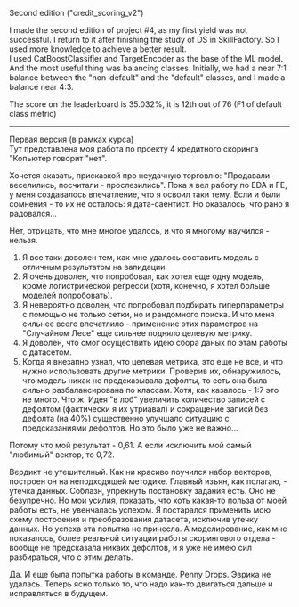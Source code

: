 Second edition ("credit_scoring_v2")

I made the second edition of project #4, as my first yield was not successful. I return to it after finishing 
the study of DS in SkillFactory. So I used more knowledge to achieve a better result.   
I used CatBoostClassifier and TargetEncoder as the base of the ML model. 
And the most useful thing was balancing classes. Initially, we had a near 7:1 balance between the "non-default" 
and the "default" classes, and I made a balance near 4:3.   

The score on the leaderboard is 35.032%, it is 12th out of 76 (F1 of default class metric)

____
Первая версия (в рамках курса)   
Тут представлена моя работа по проекту 4 кредитного скоринга "Копьютер говорит "нет".

Хочется сказать, присказкой про неудачную торговлю: "Продавали - веселились, посчитали - прослезились". Пока я вел работу по EDA и FE, 
у меня создавалось впечатление, что я освоил таки тему. Если и были сомнения - то их не осталось: я дата-саентист. Но оказалось, что рано я радовался...

Нет, отрицать, что мне многое удалось, и что я многому научился - нельзя. 
1. Я все таки доволен тем, как мне удалось составить модель с отличным результатом на валидации. 
2. Я очень доволен, что попробовал, как хотел еще одну модель, кроме логистрической регресси (хотя, конечно, я хотел больше моделей попробовать). 
3. Я невероятно доволен, что попробовал подбирать гиперпараметры с помощью не только сетки, но и рандомного поиска. И что меня сильнее всего впечатлило - применение этих параметров на "Случайном Лесе" еще сильнее подняло целевую метрику.
4. Я доволен, что смог осуществить идею сбора даных по этам работы с датасетом. 
5. Когда я внезапно узнал, что целевая метрика, это еще не все, и что нужно использовать другие метрики. Проверив их, обнаружилось, что модель никак не предсказывала дефолты, то есть она была сильно разбалансирована по классам. Хотя, как казалось - 1:7 это не много. Что ж. Идея "в лоб" увеличить количество записей с дефолтом (фактически я их утриавал) и сокращение записй без дефолта (на 40%) существенно улучшало ситуацию с предсказаниями дефолтов. Но это было уже не важно...

Потому что мой результат - 0,61. А если исключить мой самый "любимый" вектор, то 0,72.

Вердикт не утешителный. Как ни красиво поучился набор векторов, построен он на неподходящей методике. Главный изъян, как полагаю,  - утечка данных. Соблазн, упрекнуть постановку задания есть. Оно не безупречно. Но мои усилия, показать, что хоть какая-то польза от моей работы есть, не увенчалась успехом. Я постарался применить мою схему построения и преобразования датасета, исключив утечку данных. Но успеха эта попытка не принесла. А моделирование, как мне показалось, более реальной ситуации работы скорингового отдела - вообще не предсказала никаих дефолтов, и я уже не имею сил разбираться, что с этим делать. 

Да. И еще была попытка работы в команде. Penny Drops. Эврика не удалась. Теперь ясно только то, что надо как-то двигаться дальше и исправляться в будущем. 
